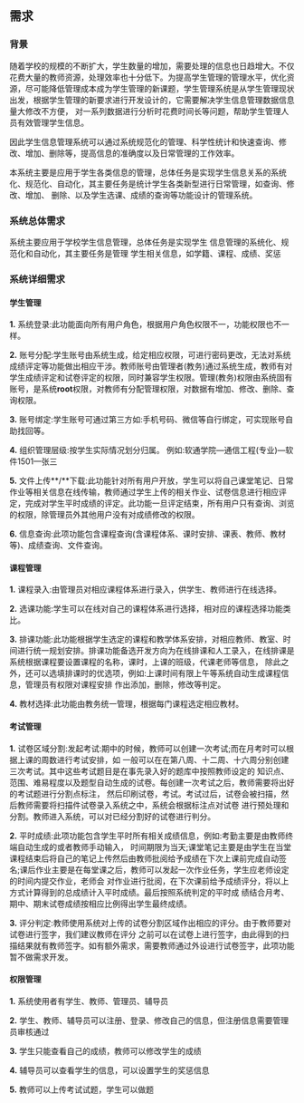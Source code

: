 ## 需求

### 背景

随着学校的规模的不断扩大，学生数量的增加，需要处理的信息也日趋增大。不仅花费大量的教师资源，处理效率也十分低下。为提高学生管理的管理水平，优化资源，尽可能降低管理成本成为学生管理的新课题，学生管理系统是从学生管理现状出发，根据学生管理的新要求进行开发设计的，它需要解决学生信息管理数据信息量大修改不方便， 对一系列数据进行分析时花费时间长等问题，帮助学生管理人员有效管理学生信息。

因此学生信息管理系统可以通过系统规范化的管理、科学性统计和快速查询、修改、增加、删除等，提高信息的准确度以及日常管理的工作效率。

本系统主要是应用于学生各类信息的管理，总体任务是实现学生信息关系的系统化、规范化、自动化，其主要任务是统计学生各类新型进行日常管理，如查询、修改、增加、 删除、以及学生选课、成绩的查询等功能设计的管理系统。

### 系统总体需求

系统主要应用于学校学生信息管理，总体任务是实现学生 信息管理的系统化、规范化和自动化，其主要任务是管理 学生相关信息，如学籍、课程、成绩、奖惩

### 系统详细需求

#### 学生管理

**1.** 系统登录:此功能面向所有用户角色，根据用户角色权限不一，功能权限也不一样。

**2.** 账号分配:学生账号由系统生成，给定相应权限，可进行密码更改，无法对系统成绩评定等功能做出相应干涉。教师账号由管理者(教务)通过系统生成，教师有对学生成绩评定和试卷评定的权限，同时兼容学生权限。管理(教务)权限由系统固有账号，是系统**root**权限，对教师有分配管理权限，对数据有增加、修改、删除、查询权限。

 **3.** 账号绑定:学生账号可通过第三方如:手机号码、微信等自行绑定，可实现账号自助找回等。

 **4.** 组织管理层级:按学生实际情况划分归属。 例如:软通学院—通信工程(专业)—软件1501—张三

**5.** 文件上传**/**下载:此功能针对所有用户开放，学生可以将自己课堂笔记、日常作业等相关信息在线传输，教师通过学生上传的相关作业、试卷信息进行相应评定，完成对学生平时成绩的评定。此功能一旦评定结束，所有用户只有查询、浏览的权限，除管理员外其他用户没有对成绩修改的权限。

**6.** 信息查询:此项功能包含课程查询(含课程体系、课时安排、课表、教师、教材等)、成绩查询、文件查询。

#### 课程管理

**1.** 课程录入:由管理员对相应课程体系进行录入，供学生、教师进行在线选择。

**2.** 选课功能:学生可以在线对自己的课程体系进行选择，相对应的课程选择功能类比。

**3.** 排课功能:此功能根据学生选定的课程和教学体系安排，对相应教师、教室、时间进行统一规划安排。排课功能备选开发方向为在线排课和人工录入，在线排课是系统根据课程要设置课程的名称，课时，上课的班级，代课老师等信息， 除此之外，还可以选填排课时的优选项，例如:上课时间有限上午等系统自动生成课程信息，管理员有权限对课程安排 作出添加，删除，修改等判定。

**4.** 教材选择:此功能由教务统一管理，根据每门课程选定相应教材。

#### 考试管理

**1.** 试卷区域分割:发起考试:期中的时候，教师可以创建一次考试;而在月考时可以根据上课的周数进行考试安排，如 一般可以在在第八周、十二周、十六周分别创建三次考试。其中这些考试题目是在事先录入好的题库中按照教师设定的 知识点、范围、难易程度以及题型自动生成的试卷。每创建一次考试之后，教师需要将出好的考试题进行分割点标注， 然后印刷试卷，考试。考试过后，试卷会被扫描，然后教师需要将扫描件试卷录入系统之中，系统会根据标注点对试卷 进行预处理和分割。教师进入系统，可以对已经分割好的试卷进行判分。

**2.** 平时成绩:此项功能包含学生平时所有相关成绩信息，例如:考勤主要是由教师终端自动生成的或者教师手动输入， 时间期限为当天;课堂笔记主要是由学生在当堂课程结束后将自己的笔记上传然后由教师批阅给予成绩在下次上课前完成自动签名;课后作业主要是在每堂课之后，教师可以发起一次作业任务，学生应老师设定的时间内提交作业，老师会 对作业进行批阅，在下次课前给予成绩评分，将以上方式计算得到的总成绩计入平时成绩。最后按照系统判定的平时成 绩结合月考、期中、期末试卷成绩按相应比例得出学生最终成绩。

**3.** 评分判定:教师使用系统对上传的试卷分割区域作出相应的评分。由于教师要对试卷进行签字，我们建议教师在评分 之前可以在试卷上进行签字，由此得到的扫描结果就有教师签字。如有额外需求，需要教师通过外设进行试卷签字，此项功能暂不做需求开发。

#### 权限管理

**1.** 系统使用者有学生、教师、管理员、辅导员

**2.** 学生、教师、辅导员可以注册、登录、修改自己的信息，但注册信息需要管理员审核通过 

**3.** 学生只能查看自己的成绩，教师可以修改学生的成绩

**4.** 辅导员可以查看学生的信息，可以设置学生的奖惩信息

**5.** 教师可以上传考试试题，学生可以做题

